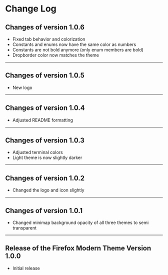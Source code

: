 # Change Log

## Changes of version 1.0.6

- Fixed tab behavior and colorization
- Constants and enums now have the same color as numbers
- Constants are not bold anymore (only enum members are bold)
- Dropborder color now matches the theme

---

## Changes of version 1.0.5

- New logo

---

## Changes of version 1.0.4

- Adjusted README formatting

---

## Changes of version 1.0.3

- Adjusted terminal colors
- Light theme is now slightly darker

---

## Changes of version 1.0.2

- Changed the logo and icon slightly

---

## Changes of version 1.0.1

- Changed minimap background opacity of all three themes to semi transparent

---

## Release of the Firefox Modern Theme Version 1.0.0

- Initial release
